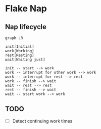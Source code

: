 # Flake Nap

## Nap lifecycle

```mermaid
graph LR

init[Initial]
work[Working]
rest[Resting]
wait[Waiting just]

init -- start --> work
work -- interrupt for other work --> work
work -- interrupt for rest --> rest
work -- finish --> wait
wait -- rest --> rest
rest -- finish --> wait
wait -- start work --> work 
```

## TODO

- [ ] Detect continuing work times
